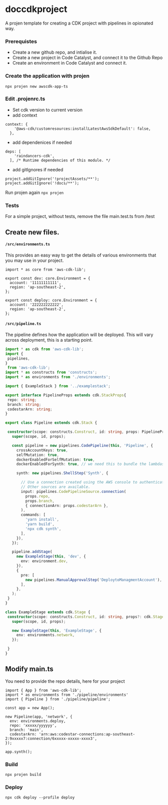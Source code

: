 # doccdkproject
A projen template for creating a CDK project with pipelines in opionated way.


### Prerequistes

- Create a new github repo, and intialise it.
- Create a new project in Code Catalyst, and connect it to the Github Repo
- Create an environment in Code Catalyst and connect it. 


### Create the application with projen

`npx projen new awscdk-app-ts`


### Edit .projenrc.ts

- Set cdk version to current version
- add context

```
context: {
    '@aws-cdk/customresources:installLatestAwsSdkDefault': false,
  },
```

- add dependenices if needed
```
deps: [
    'raindancers-cdk',
  ], /* Runtime dependencies of this module. */
```

- add gitIgnores if needed
```
project.addGitIgnore('!projectAssets/**');
project.addGitIgnore('!docs/**');
```

Run projen again `npx projen`


### Tests

For a simple project, without tests, remove the file main.test.ts from /test


## Create new files. 

#### `/src/environments.ts`
  This provides an easy way to get the details of various environments that you may use in your project.   

```
import * as core from 'aws-cdk-lib';

export const dev: core.Environment = {
  account: '11111111111',
  region: 'ap-southeast-2',
};

export const deploy: core.Environment = {
  account: '222222222222',
  region: 'ap-southeast-2',
};
```

#### `/src/pipeline.ts`
 The pipeline defines how the application will be deployed. This will vary across deployment, this is a starting point.


 ```typescript
import * as cdk from 'aws-cdk-lib';
import {
  pipelines,
}
  from 'aws-cdk-lib';
import * as constructs from 'constructs';
import * as environments from './environments';

import { ExampleStack } from '../examplestack';

export interface PipelineProps extends cdk.StackProps{
  repo: string;
  branch: string;
  codestarArn: string;
}

export class Pipeline extends cdk.Stack {

  constructor(scope: constructs.Construct, id: string, props: PipelineProps) {
    super(scope, id, props);

    const pipeline = new pipelines.CodePipeline(this, 'Pipeline', {
      crossAccountKeys: true,
      selfMutation: true,
      dockerEnabledForSelfMutation: true,
      dockerEnabledForSynth: true, // we need this to bundle the lambdas with requirements

      synth: new pipelines.ShellStep('Synth', {

        // Use a connection created using the AWS console to authenticate to GitHub
        // Other sources are available.
        input: pipelines.CodePipelineSource.connection(
          props.repo,
          props.branch,
          { connectionArn: props.codestarArn },
        ),
        commands: [
          'yarn install',
          'yarn build',
          'npx cdk synth',
        ],
      }),
    });

    pipeline.addStage(
      new ExampleStage(this, 'dev', {
        env: environment.dev,
      }),
      {
        pre: [
          new pipelines.ManualApprovalStep('DeploytoManagmentAccount'),
        ],
      },
    );
  }
}

class ExampleStage extends cdk.Stage {
  constructor(scope: constructs.Construct, id: string, props?: cdk.StageProps) {
    super(scope, id, props);

    new ExampleStage(this, 'ExampleStage', {
      env: environments.network,
    });

  }
}
```

## Modify main.ts

You need to provide the repo details, here for your project

```
import { App } from 'aws-cdk-lib';
import * as environments from './pipeline/environments'
import { Pipeline } from './pipeline/pipeline';

const app = new App();

new Pipeline(app, 'network', {
  env: environments.deploy,
  repo: 'xxxxx/yyyyyy',
  branch: 'main',
  codestarArn: 'arn:aws:codestar-connections:ap-southeast-2:9xxxxx7:connection/6xxxxx-xxxxx-xxxx3',
});

app.synth();
```


### Build
`npx projen build`


### Deploy
`npx cdk deploy --profile deploy`


